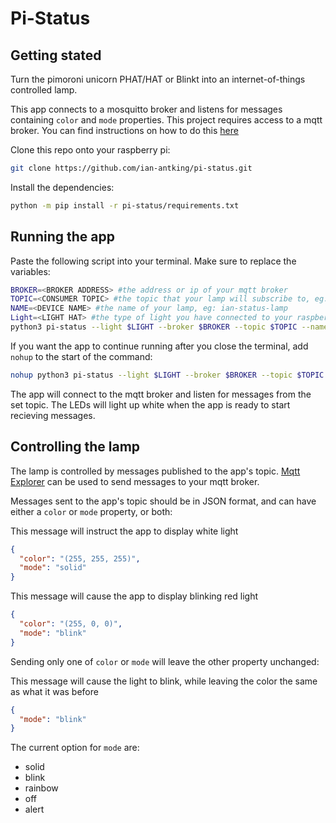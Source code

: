 # Pi-Status

## Getting stated

Turn the pimoroni unicorn PHAT/HAT or Blinkt into an internet-of-things controlled lamp.

This app connects to a mosquitto broker and listens for messages containing `color` and `mode` properties. This project requires access to a mqtt broker. You can find instructions on how to do this [here](https://appcodelabs.com/introduction-to-iot-build-an-mqtt-server-using-raspberry-pi) 

Clone this repo onto your raspberry pi: 

```bash
git clone https://github.com/ian-antking/pi-status.git
```

Install the dependencies: 
```bash
python -m pip install -r pi-status/requirements.txt
```

## Running the app

Paste the following script into your terminal. Make sure to replace the variables:
```bash
BROKER=<BROKER ADDRESS> #the address or ip of your mqtt broker
TOPIC=<CONSUMER TOPIC> #the topic that your lamp will subscribe to, eg: status/ian
NAME=<DEVICE NAME> #the name of your lamp, eg: ian-status-lamp
Light=<LIGHT HAT> #the type of light you have connected to your raspberry pi. Currently unicorn and blinkt are supported
python3 pi-status --light $LIGHT --broker $BROKER --topic $TOPIC --name $NAME
```

If you want the app to continue running after you close the terminal, add `nohup` to the start of the command:

```bash
nohup python3 pi-status --light $LIGHT --broker $BROKER --topic $TOPIC --name $NAME
```

The app will connect to the mqtt broker and listen for messages from the set topic. The LEDs will light up white when the app is ready to start recieving messages.

## Controlling the lamp

The lamp is controlled by messages published to the app's topic. [Mqtt Explorer](http://mqtt-explorer.com/) can be used to send messages to your mqtt broker.

Messages sent to the app's topic should be in JSON format, and can have either a `color` or `mode` property, or both:

This message will instruct the app to display white light
```json
{
  "color": "(255, 255, 255)",
  "mode": "solid"
}
```

This message will cause the app to display blinking red light
```json
{
  "color": "(255, 0, 0)",
  "mode": "blink"
}
```

Sending only one of `color` or `mode` will leave the other property unchanged:

This message will cause the light to blink, while leaving the color the same as what it was before
```json
{
  "mode": "blink"
}
```

The current option for `mode` are:
  - solid
  - blink
  - rainbow
  - off
  - alert

